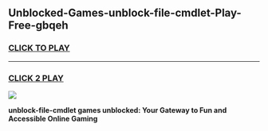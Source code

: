 
## Unblocked-Games-unblock-file-cmdlet-Play-Free-gbqeh
<h3>
<a href="https://premium76.site?title=unblock-file-cmdlet&ref=20M">CLICK TO PLAY</a></h3>
<hr>

<h3>
<a href="https://premium76.site?title=unblock-file-cmdlet&ref=20M">CLICK 2 PLAY</a>
  
</h3>

<a href="https://premium76.site?title=unblock-file-cmdlet&ref=19M"><img src="https://clearcache.store/games.png"></a>


**unblock-file-cmdlet games unblocked: Your Gateway to Fun and Accessible Online Gaming**
